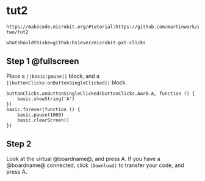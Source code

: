# tut2

```
https://makecode.microbit.org/#tutorial:https://github.com/martinwork/pxt-two/tut2
```

```package
whatshouldthisbe=github:bsiever/microbit-pxt-clicks
```

## Step 1 @fullscreen

Place a ``||basic:pause||`` block, and a ``||buttonClicks:onButtonSingleClicked||`` block.

```blocks
buttonClicks.onButtonSingleClicked(buttonClicks.AorB.A, function () {
	basic.showString('A')
})
basic.forever(function () {
    basic.pause(1000)
    basic.clearScreen()
})
```

## Step 2

Look at the virtual @boardname@, and press A.
If you have a @boardname@ connected, click ``|Download|`` to transfer your code, and press A.
